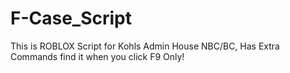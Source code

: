 # F-Case_Script
This is ROBLOX Script for Kohls Admin House NBC/BC, Has Extra Commands find it when you click F9 Only!
